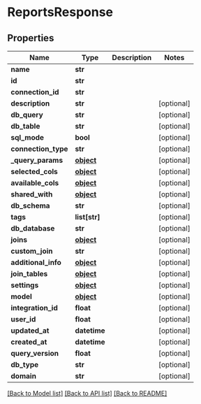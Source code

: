 # ReportsResponse

## Properties
Name | Type | Description | Notes
------------ | ------------- | ------------- | -------------
**name** | **str** |  | 
**id** | **str** |  | 
**connection_id** | **str** |  | 
**description** | **str** |  | [optional] 
**db_query** | **str** |  | [optional] 
**db_table** | **str** |  | [optional] 
**sql_mode** | **bool** |  | [optional] 
**connection_type** | **str** |  | [optional] 
**_query_params** | [**object**](.md) |  | [optional] 
**selected_cols** | [**object**](.md) |  | [optional] 
**available_cols** | [**object**](.md) |  | [optional] 
**shared_with** | [**object**](.md) |  | [optional] 
**db_schema** | **str** |  | [optional] 
**tags** | **list[str]** |  | [optional] 
**db_database** | **str** |  | [optional] 
**joins** | [**object**](.md) |  | [optional] 
**custom_join** | **str** |  | [optional] 
**additional_info** | [**object**](.md) |  | [optional] 
**join_tables** | [**object**](.md) |  | [optional] 
**settings** | [**object**](.md) |  | [optional] 
**model** | [**object**](.md) |  | [optional] 
**integration_id** | **float** |  | [optional] 
**user_id** | **float** |  | [optional] 
**updated_at** | **datetime** |  | [optional] 
**created_at** | **datetime** |  | [optional] 
**query_version** | **float** |  | [optional] 
**db_type** | **str** |  | [optional] 
**domain** | **str** |  | [optional] 

[[Back to Model list]](../README.md#documentation-for-models) [[Back to API list]](../README.md#documentation-for-api-endpoints) [[Back to README]](../README.md)


